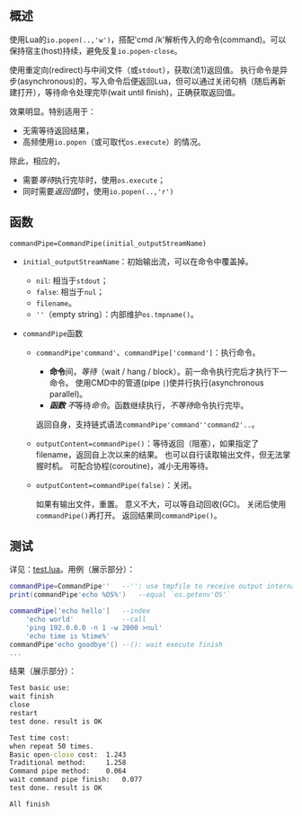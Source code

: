 ## 概述

使用Lua的`io.popen(..,'w')`，搭配'cmd /k'解析传入的命令(command)。可以保持宿主(host)持续，避免反复`io.popen-close`。

使用重定向(redirect)与中间文件（或`stdout`），获取(流1)返回值。
执行命令是异步(asynchronous)的，写入命令后便返回Lua，但可以通过关闭句柄（随后再新建打开），等待命令处理完毕(wait until finish)，正确获取返回值。

效果明显。特别适用于：
- 无需等待返回结果，
- 高频使用`io.popen`（或可取代`os.execute`）的情况。

除此，相应的，

- 需要*等待*执行完毕时，使用`os.execute`；
- 同时需要*返回值*时，使用`io.popen(..,'r')`

## 函数

`commandPipe=CommandPipe(initial_outputStreamName)`

- `initial_outputStreamName`：初始输出流，可以在命令中覆盖掉。

  - `nil`: 相当于`stdout`；
  - `false`: 相当于`nul`；
  - `filename`。
  - `''`（empty string）：内部维护`os.tmpname()`。

- `commandPipe`函数

  - `commandPipe'command'`、`commandPipe['command']`：执行命令。
    
    - **命令**间，*等待*（wait / hang / block）。前一命令执行完后才执行下一命令。
      使用CMD中的管道(pipe `|`)使并行执行(asynchronous parallel)。
    - ***函数*** *不*等待*命令*。函数继续执行，*不等待*命令执行完毕。
    
    返回自身，支持链式语法`commandPipe'command''command2'..`。
    
  - `outputContent=commandPipe()`：等待返回（阻塞），如果指定了filename，返回自上次以来的结果。
    也可以自行读取输出文件，但无法掌握时机。
    可配合协程(coroutine)，减小无用等待。
  
  - `outputContent=commandPipe(false)`：关闭。
  
    如果有输出文件，重置。
    意义不大，可以等自动回收(GC)。
    关闭后使用`commandPipe()`再打开。
    返回结果同`commandPipe()`。

## 测试

详见：[test.lua](./test.lua)。用例（展示部分）：

```lua
commandPipe=CommandPipe''	--'': use tmpfile to receive output internally
print(commandPipe'echo %OS%')	--equal `os.getenv'OS'`
```

```lua
commandPipe['echo hello']	--index
    'echo world'		  	--call
    'ping 192.0.0.0 -n 1 -w 2000 >nul'
    'echo time is %time%'
commandPipe'echo goodbye'()	--(): wait execute finish
...
```

结果（展示部分）：

```bat
Test basic use:
wait finish
close
restart
test done. result is OK

Test time cost:
when repeat 50 times.
Basic open-close cost: 	1.243
Traditional method: 	1.258
Command pipe method: 	0.064
wait command pipe finish: 	0.077
test done. result is OK

All finish
```
